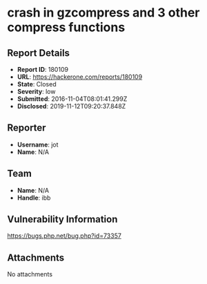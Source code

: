 # crash in gzcompress and 3 other compress functions

## Report Details
- **Report ID**: 180109
- **URL**: https://hackerone.com/reports/180109
- **State**: Closed
- **Severity**: low
- **Submitted**: 2016-11-04T08:01:41.299Z
- **Disclosed**: 2019-11-12T09:20:37.848Z

## Reporter
- **Username**: jot
- **Name**: N/A

## Team
- **Name**: N/A
- **Handle**: ibb

## Vulnerability Information
https://bugs.php.net/bug.php?id=73357

## Attachments
No attachments
